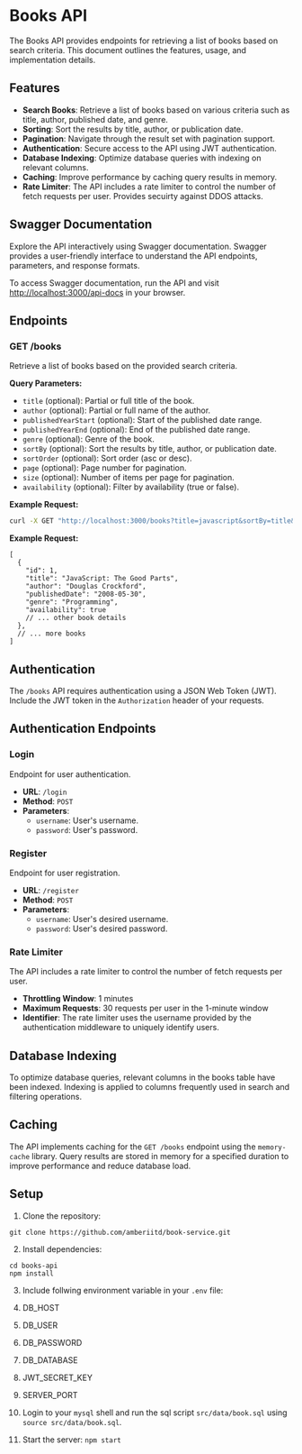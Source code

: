 # Books API

The Books API provides endpoints for retrieving a list of books based on search criteria. This document outlines the features, usage, and implementation details.

## Features

- **Search Books**: Retrieve a list of books based on various criteria such as title, author, published date, and genre.
- **Sorting**: Sort the results by title, author, or publication date.
- **Pagination**: Navigate through the result set with pagination support.
- **Authentication**: Secure access to the API using JWT authentication.
- **Database Indexing**: Optimize database queries with indexing on relevant columns.
- **Caching**: Improve performance by caching query results in memory.
- **Rate Limiter**: The API includes a rate limiter to control the number of fetch requests per user. Provides secuirty against DDOS attacks.

## Swagger Documentation

Explore the API interactively using Swagger documentation. Swagger provides a user-friendly interface to understand the API endpoints, parameters, and response formats.

To access Swagger documentation, run the API and visit [http://localhost:3000/api-docs](http://localhost:3000/api-docs) in your browser.


## Endpoints

### GET /books

Retrieve a list of books based on the provided search criteria.

**Query Parameters:**

- `title` (optional): Partial or full title of the book.
- `author` (optional): Partial or full name of the author.
- `publishedYearStart` (optional): Start of the published date range.
- `publishedYearEnd` (optional): End of the published date range.
- `genre` (optional): Genre of the book.
- `sortBy` (optional): Sort the results by title, author, or publication date.
- `sortOrder` (optional): Sort order (asc or desc).
- `page` (optional): Page number for pagination.
- `size` (optional): Number of items per page for pagination.
- `availability` (optional): Filter by availability (true or false).

**Example Request:**

```bash
curl -X GET "http://localhost:3000/books?title=javascript&sortBy=title&sortOrder=asc&page=1&size=10" -H "Authorization: Bearer YOUR_JWT_TOKEN"
```

**Example Request:**
```
[
  {
    "id": 1,
    "title": "JavaScript: The Good Parts",
    "author": "Douglas Crockford",
    "publishedDate": "2008-05-30",
    "genre": "Programming",
    "availability": true
    // ... other book details
  },
  // ... more books
]
```

## Authentication

The `/books` API requires authentication using a JSON Web Token (JWT). Include the JWT token in the `Authorization` header of your requests.

## Authentication Endpoints

### Login

Endpoint for user authentication.

- **URL**: `/login`
- **Method**: `POST`
- **Parameters**:
  - `username`: User's username.
  - `password`: User's password.

### Register

Endpoint for user registration.

- **URL**: `/register`
- **Method**: `POST`
- **Parameters**:
  - `username`: User's desired username.
  - `password`: User's desired password.


### Rate Limiter

The API includes a rate limiter to control the number of fetch requests per user.

- **Throttling Window**: 1 minutes
- **Maximum Requests**: 30 requests per user in the 1-minute window
- **Identifier**: The rate limiter uses the username provided by the authentication middleware to uniquely identify users.

## Database Indexing

To optimize database queries, relevant columns in the books table have been indexed. Indexing is applied to columns frequently used in search and filtering operations.

## Caching

The API implements caching for the `GET /books` endpoint using the `memory-cache` library. Query results are stored in memory for a specified duration to improve performance and reduce database load.


## Setup

1. Clone the repository:
  ```
  git clone https://github.com/amberiitd/book-service.git
  ```

2. Install dependencies:
  ```
  cd books-api
  npm install
  ```
3. Include follwing environment variable in your `.env` file:
  1. DB_HOST
  2. DB_USER
  3. DB_PASSWORD
  4. DB_DATABASE
  5. JWT_SECRET_KEY
  6. SERVER_PORT

4. Login to your `mysql` shell and run the sql script `src/data/book.sql` using `source src/data/book.sql`.
5. Start the server:
  ```npm start```